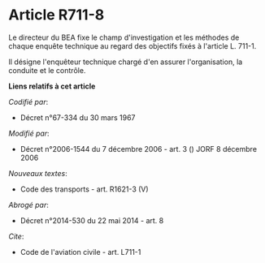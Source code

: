# Article R711-8

Le directeur du BEA fixe le champ d'investigation et les méthodes de chaque enquête technique au regard des objectifs fixés à
l'article L. 711-1.

Il désigne l'enquêteur technique chargé d'en assurer l'organisation, la conduite et le contrôle.

**Liens relatifs à cet article**

_Codifié par_:

  - Décret n°67-334 du 30 mars 1967

_Modifié par_:

  - Décret n°2006-1544 du 7 décembre 2006 - art. 3 () JORF 8 décembre 2006

_Nouveaux textes_:

  - Code des transports - art. R1621-3 (V)

_Abrogé par_:

  - Décret n°2014-530 du 22 mai 2014 - art. 8

_Cite_:

  - Code de l'aviation civile - art. L711-1
